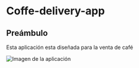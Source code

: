 # Coffe-delivery-app
## Preámbulo
Esta aplicación esta diseñada para la venta de café 


![Imagen de la aplicación]()